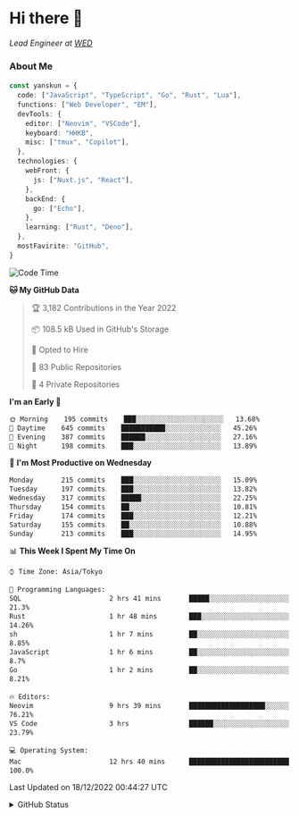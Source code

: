 # Hi there&nbsp;:wave:

_Lead Engineer at [WED](https://github.com/wedinc)_

### About Me

```ts
const yanskun = {
  code: ["JavaScript", "TypeScript", "Go", "Rust", "Lua"],
  functions: ["Web Developer", "EM"],
  devTools: {
    editor: ["Neovim", "VSCode"],
    keyboard: "HHKB",
    misc: ["tmux", "Copilot"],
  },
  technologies: {
    webFront: {
      js: ["Nuxt.js", "React"],
    },
    backEnd: {
      go: ["Echo"],
    },
    learning: ["Rust", "Deno"],
  },
  mostFavirite: "GitHub",
}
```

<!--START_SECTION:waka-->
![Code Time](http://img.shields.io/badge/Code%20Time-25%20hrs%201%20min-blue)

**🐱 My GitHub Data** 

> 🏆 3,182 Contributions in the Year 2022
 > 
> 📦 108.5 kB Used in GitHub's Storage 
 > 
> 💼 Opted to Hire
 > 
> 📜 83 Public Repositories 
 > 
> 🔑 4 Private Repositories  
 > 
**I'm an Early 🐤** 

```text
🌞 Morning    195 commits    ███░░░░░░░░░░░░░░░░░░░░░░   13.68% 
🌆 Daytime    645 commits    ███████████░░░░░░░░░░░░░░   45.26% 
🌃 Evening    387 commits    ██████░░░░░░░░░░░░░░░░░░░   27.16% 
🌙 Night      198 commits    ███░░░░░░░░░░░░░░░░░░░░░░   13.89%

```
📅 **I'm Most Productive on Wednesday** 

```text
Monday       215 commits    ███░░░░░░░░░░░░░░░░░░░░░░   15.09% 
Tuesday      197 commits    ███░░░░░░░░░░░░░░░░░░░░░░   13.82% 
Wednesday    317 commits    █████░░░░░░░░░░░░░░░░░░░░   22.25% 
Thursday     154 commits    ██░░░░░░░░░░░░░░░░░░░░░░░   10.81% 
Friday       174 commits    ███░░░░░░░░░░░░░░░░░░░░░░   12.21% 
Saturday     155 commits    ██░░░░░░░░░░░░░░░░░░░░░░░   10.88% 
Sunday       213 commits    ███░░░░░░░░░░░░░░░░░░░░░░   14.95%

```


📊 **This Week I Spent My Time On** 

```text
⌚︎ Time Zone: Asia/Tokyo

💬 Programming Languages: 
SQL                      2 hrs 41 mins       █████░░░░░░░░░░░░░░░░░░░░   21.3% 
Rust                     1 hr 48 mins        ███░░░░░░░░░░░░░░░░░░░░░░   14.26% 
sh                       1 hr 7 mins         ██░░░░░░░░░░░░░░░░░░░░░░░   8.85% 
JavaScript               1 hr 6 mins         ██░░░░░░░░░░░░░░░░░░░░░░░   8.7% 
Go                       1 hr 2 mins         ██░░░░░░░░░░░░░░░░░░░░░░░   8.21%

🔥 Editors: 
Neovim                   9 hrs 39 mins       ███████████████████░░░░░░   76.21% 
VS Code                  3 hrs               ██████░░░░░░░░░░░░░░░░░░░   23.79%

💻 Operating System: 
Mac                      12 hrs 40 mins      █████████████████████████   100.0%

```


 Last Updated on 18/12/2022 00:44:27 UTC
<!--END_SECTION:waka-->

<details>
<summary>GitHub Status</summary>
<picture>
  <source media="(prefers-color-scheme: dark)" srcset="https://raw.githubusercontent.com/yanskun/yanskun/master/profile-summary-card-output/nord_dark/0-profile-details.svg">
 <img src="https://raw.githubusercontent.com/yanskun/yanskun/master/profile-summary-card-output/default/0-profile-details.svg">
</picture>
<br>
<picture>
  <source media="(prefers-color-scheme: dark)" srcset="https://raw.githubusercontent.com/yanskun/yanskun/master/profile-summary-card-output/nord_dark/1-repos-per-language.svg">
 <img src="https://raw.githubusercontent.com/yanskun/yanskun/master/profile-summary-card-output/default/1-repos-per-language.svg">
</picture>
<picture>
  <source media="(prefers-color-scheme: dark)" srcset="https://raw.githubusercontent.com/yanskun/yanskun/master/profile-summary-card-output/nord_dark/2-most-commit-language.svg">
 <img src="https://raw.githubusercontent.com/yanskun/yanskun/master/profile-summary-card-output/default/2-most-commit-language.svg">
</picture>
<br>
<picture>
  <source media="(prefers-color-scheme: dark)" srcset="https://raw.githubusercontent.com/yanskun/yanskun/master/profile-summary-card-output/nord_dark/3-stats.svg">
 <img src="https://raw.githubusercontent.com/yanskun/yanskun/master/profile-summary-card-output/default/3-stats.svg">
</picture>
<picture>
  <source media="(prefers-color-scheme: dark)" srcset="https://raw.githubusercontent.com/yanskun/yanskun/master/profile-summary-card-output/nord_dark/4-productive-time.svg">
 <img src="https://raw.githubusercontent.com/yanskun/yanskun/master/profile-summary-card-output/default/4-productive-time.svg">
</picture>
</details>
